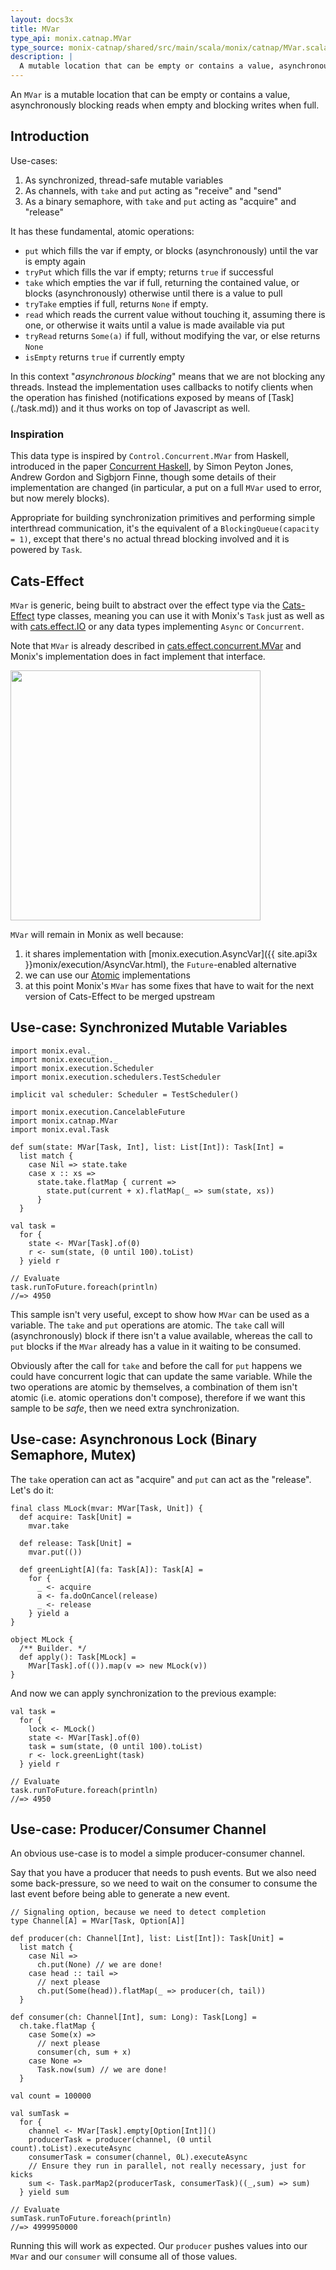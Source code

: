 ```yaml
---
layout: docs3x
title: MVar
type_api: monix.catnap.MVar
type_source: monix-catnap/shared/src/main/scala/monix/catnap/MVar.scala
description: |
  A mutable location that can be empty or contains a value, asynchronously blocking reads when empty and blocking writes when full.
---
```


An `MVar` is a mutable location that can be empty or contains a value,
asynchronously blocking reads when empty and blocking writes when full.

## Introduction

Use-cases:

1. As synchronized, thread-safe mutable variables
2. As channels, with `take` and `put` acting as "receive" and "send"
3. As a binary semaphore, with `take` and `put` acting as "acquire" and "release"

It has these fundamental, atomic operations:

- `put` which fills the var if empty, or blocks (asynchronously) until the var is empty again
- `tryPut` which fills the var if empty; returns `true` if successful
- `take` which empties the var if full, returning the contained value, or blocks (asynchronously) otherwise until there is a value to pull
- `tryTake` empties if full, returns `None` if empty.
- `read` which reads the current value without touching it, assuming there is one, or otherwise it waits until a value is made available via put
- `tryRead` returns `Some(a)` if full, without modifying the var, or else returns `None`
- `isEmpty` returns `true` if currently empty
    
<p class="extra" markdown='1'>
In this context "<i>asynchronous blocking</i>" means that we are not blocking
any threads. Instead the implementation uses callbacks to notify clients
when the operation has finished (notifications exposed by means of [Task](./task.md))
and it thus works on top of Javascript as well.
</p>

### Inspiration

This data type is inspired by `Control.Concurrent.MVar` from Haskell, introduced in the paper
[Concurrent Haskell](http://research.microsoft.com/~simonpj/papers/concurrent-haskell.ps.gz),
by Simon Peyton Jones, Andrew Gordon and Sigbjorn Finne, though some details of
their implementation are changed (in particular, a put on a full `MVar` used
to error, but now merely blocks).

Appropriate for building synchronization primitives and  performing simple
interthread communication, it's the equivalent of a `BlockingQueue(capacity = 1)`,
except that there's no actual thread blocking involved and it is powered by `Task`.

## Cats-Effect

`MVar` is generic, being built to abstract over the effect type via the
[Cats-Effect](https://typelevel.org/cats-effect/) type classes, meaning
you can use it with Monix's `Task` just as well as with 
[cats.effect.IO](https://typelevel.org/cats-effect/datatypes/io.html)
or any data types implementing `Async` or `Concurrent`.

Note that `MVar` is already described in
[cats.effect.concurrent.MVar](https://typelevel.org/cats-effect/concurrency/mvar.md)
and Monix's implementation does in fact implement that interface.

<a href="https://typelevel.org/cats-effect/concurrency/mvar.md" target="_blank" 
  title="cats.effect.concurrent.MVar" alt="cats.effect.concurrent.MVar">
  <img src="{{ site.url }}/public/images/concurrency-mvar.png" width="400" />
</a>

`MVar` will remain in Monix as well because:

1. it shares implementation with
   [monix.execution.AsyncVar]({{ site.api3x }}monix/execution/AsyncVar.html),
   the `Future`-enabled alternative
2. we can use our [Atomic](../execution/atomic.md) implementations
3. at this point Monix's `MVar` has some fixes that have to wait for
   the next version of Cats-Effect to be merged upstream

## Use-case: Synchronized Mutable Variables

```tut:invisible
import monix.eval._
import monix.execution._
import monix.execution.Scheduler
import monix.execution.schedulers.TestScheduler

implicit val scheduler: Scheduler = TestScheduler()
```

```tut:silent
import monix.execution.CancelableFuture
import monix.catnap.MVar
import monix.eval.Task

def sum(state: MVar[Task, Int], list: List[Int]): Task[Int] =
  list match {
    case Nil => state.take
    case x :: xs =>
      state.take.flatMap { current =>
        state.put(current + x).flatMap(_ => sum(state, xs))
      }
  }

val task = 
  for {
    state <- MVar[Task].of(0)
    r <- sum(state, (0 until 100).toList)
  } yield r

// Evaluate
task.runToFuture.foreach(println)
//=> 4950
```

This sample isn't very useful, except to show how `MVar` can be used
as a variable. The `take` and `put` operations are atomic.
The `take` call will (asynchronously) block if there isn't a value
available, whereas the call to `put` blocks if the `MVar` already
has a value in it waiting to be consumed.

Obviously after the call for `take` and before the call for `put` happens
we could have concurrent logic that can update the same variable.
While the two operations are atomic by themselves, a combination of them
isn't atomic (i.e. atomic operations don't compose), therefore if we want
this sample to be *safe*, then we need extra synchronization.

## Use-case: Asynchronous Lock (Binary Semaphore, Mutex)

The `take` operation can act as "acquire" and `put` can act as the "release".
Let's do it:

```tut:silent
final class MLock(mvar: MVar[Task, Unit]) {
  def acquire: Task[Unit] =
    mvar.take

  def release: Task[Unit] =
    mvar.put(())

  def greenLight[A](fa: Task[A]): Task[A] =
    for {
      _ <- acquire
      a <- fa.doOnCancel(release)
      _ <- release
    } yield a
}

object MLock {
  /** Builder. */
  def apply(): Task[MLock] =
    MVar[Task].of(()).map(v => new MLock(v))
}
```

And now we can apply synchronization to the previous example:

```tut:silent
val task = 
  for {
    lock <- MLock()
    state <- MVar[Task].of(0)
    task = sum(state, (0 until 100).toList)
    r <- lock.greenLight(task)
  } yield r

// Evaluate
task.runToFuture.foreach(println)
//=> 4950
```

## Use-case: Producer/Consumer Channel

An obvious use-case is to model a simple producer-consumer channel.

Say that you have a producer that needs to push events.
But we also need some back-pressure, so we need to wait on the
consumer to consume the last event before being able to generate
a new event.

```tut:silent
// Signaling option, because we need to detect completion
type Channel[A] = MVar[Task, Option[A]]

def producer(ch: Channel[Int], list: List[Int]): Task[Unit] =
  list match {
    case Nil =>
      ch.put(None) // we are done!
    case head :: tail =>
      // next please
      ch.put(Some(head)).flatMap(_ => producer(ch, tail))
  }

def consumer(ch: Channel[Int], sum: Long): Task[Long] =
  ch.take.flatMap {
    case Some(x) =>
      // next please
      consumer(ch, sum + x)
    case None =>
      Task.now(sum) // we are done!
  }

val count = 100000

val sumTask =
  for {
    channel <- MVar[Task].empty[Option[Int]]()
    producerTask = producer(channel, (0 until count).toList).executeAsync
    consumerTask = consumer(channel, 0L).executeAsync
    // Ensure they run in parallel, not really necessary, just for kicks
    sum <- Task.parMap2(producerTask, consumerTask)((_,sum) => sum)
  } yield sum

// Evaluate
sumTask.runToFuture.foreach(println)
//=> 4999950000
```

Running this will work as expected. Our `producer` pushes values
into our `MVar` and our `consumer` will consume all of those values.
